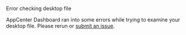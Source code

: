 Error checking desktop file

AppCenter Dashboard ran into some errors while trying to examine your desktop file. Please rerun or [submit an issue](https://github.com/elementary/houston/issues/new).
